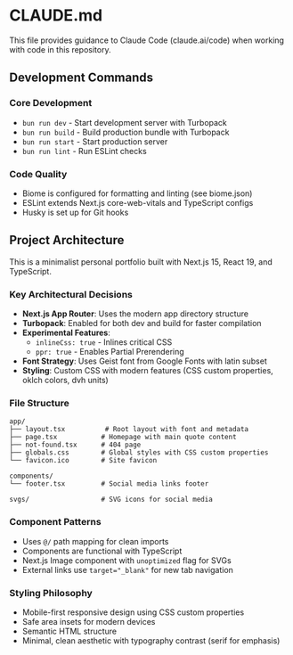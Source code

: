 # CLAUDE.md

This file provides guidance to Claude Code (claude.ai/code) when working with code in this repository.

## Development Commands

### Core Development
- `bun run dev` - Start development server with Turbopack
- `bun run build` - Build production bundle with Turbopack  
- `bun run start` - Start production server
- `bun run lint` - Run ESLint checks

### Code Quality
- Biome is configured for formatting and linting (see biome.json)
- ESLint extends Next.js core-web-vitals and TypeScript configs
- Husky is set up for Git hooks

## Project Architecture

This is a minimalist personal portfolio built with Next.js 15, React 19, and TypeScript.

### Key Architectural Decisions
- **Next.js App Router**: Uses the modern app directory structure
- **Turbopack**: Enabled for both dev and build for faster compilation
- **Experimental Features**: 
  - `inlineCss: true` - Inlines critical CSS
  - `ppr: true` - Enables Partial Prerendering
- **Font Strategy**: Uses Geist font from Google Fonts with latin subset
- **Styling**: Custom CSS with modern features (CSS custom properties, oklch colors, dvh units)

### File Structure
```
app/
├── layout.tsx          # Root layout with font and metadata
├── page.tsx           # Homepage with main quote content  
├── not-found.tsx      # 404 page
├── globals.css        # Global styles with CSS custom properties
└── favicon.ico        # Site favicon

components/
└── footer.tsx         # Social media links footer

svgs/                  # SVG icons for social media
```

### Component Patterns
- Uses `@/` path mapping for clean imports
- Components are functional with TypeScript
- Next.js Image component with `unoptimized` flag for SVGs
- External links use `target="_blank"` for new tab navigation

### Styling Philosophy
- Mobile-first responsive design using CSS custom properties
- Safe area insets for modern devices
- Semantic HTML structure
- Minimal, clean aesthetic with typography contrast (serif for emphasis)